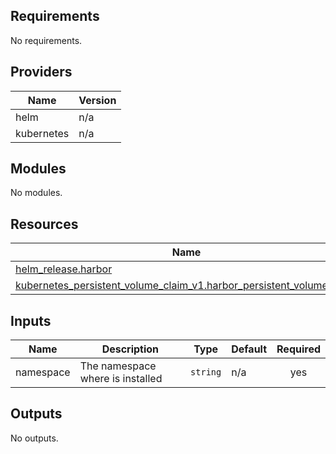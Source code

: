 <!-- BEGIN_TF_DOCS -->
## Requirements

No requirements.

## Providers

| Name | Version |
|------|---------|
| helm | n/a |
| kubernetes | n/a |

## Modules

No modules.

## Resources

| Name | Type |
|------|------|
| [helm_release.harbor](https://registry.terraform.io/providers/hashicorp/helm/latest/docs/resources/release) | resource |
| [kubernetes_persistent_volume_claim_v1.harbor_persistent_volume_claim](https://registry.terraform.io/providers/hashicorp/kubernetes/latest/docs/resources/persistent_volume_claim_v1) | resource |

## Inputs

| Name | Description | Type | Default | Required |
|------|-------------|------|---------|:--------:|
| namespace | The namespace where is installed | `string` | n/a | yes |

## Outputs

No outputs.
<!-- END_TF_DOCS -->